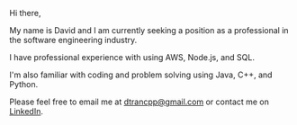 Hi there,

My name is David and I am currently seeking a position as a professional in the software engineering industry.

I have professional experience with using AWS, Node.js, and SQL.

I'm also familiar with coding and problem solving using Java, C++, and Python.

Please feel free to email me at dtrancpp@gmail.com or contact me on [LinkedIn](https://www.linkedin.com/in/tran-david1/).
